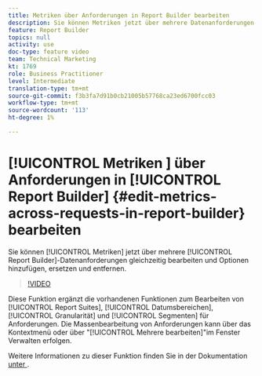 ```yaml
---
title: Metriken über Anforderungen in Report Builder bearbeiten
description: Sie können Metriken jetzt über mehrere Datenanforderungen gleichzeitig bearbeiten, indem Sie Optionen zum Hinzufügen, Ersetzen und Entfernen wählen.
feature: Report Builder
topics: null
activity: use
doc-type: feature video
team: Technical Marketing
kt: 1769
role: Business Practitioner
level: Intermediate
translation-type: tm+mt
source-git-commit: f3b3fa7d91b0cb21005b57768ca23ed6700fcc03
workflow-type: tm+mt
source-wordcount: '113'
ht-degree: 1%

---
```



# [!UICONTROL Metriken ] über Anforderungen in [!UICONTROL Report Builder] {#edit-metrics-across-requests-in-report-builder} bearbeiten

Sie können [!UICONTROL Metriken] jetzt über mehrere [!UICONTROL Report Builder]-Datenanforderungen gleichzeitig bearbeiten und Optionen hinzufügen, ersetzen und entfernen.

>[!VIDEO](https://video.tv.adobe.com/v/23547/?quality=12)

Diese Funktion ergänzt die vorhandenen Funktionen zum Bearbeiten von [!UICONTROL Report Suites], [!UICONTROL Datumsbereichen], [!UICONTROL Granularität] und [!UICONTROL Segmenten] für Anforderungen. Die Massenbearbeitung von Anforderungen kann über das Kontextmenü oder über &quot;[!UICONTROL Mehrere bearbeiten]&quot;im Fenster Verwalten erfolgen.

Weitere Informationen zu dieser Funktion finden Sie in der Dokumentation [unter ](https://marketing.adobe.com/resources/help/en_US/arb/edit_multiple_metrics.html).
